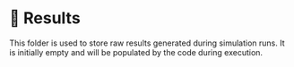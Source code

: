 # 📁 Results

This folder is used to store raw results generated during simulation runs. It is initially empty and will be populated by the code during execution.